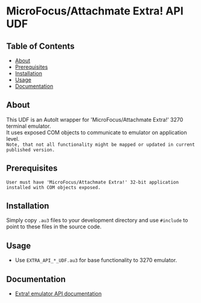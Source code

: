 # MicroFocus/Attachmate Extra! API UDF

## Table of Contents
+ [About](#about)
+ [Prerequisites](#prerequisites)
+ [Installation](#installation)
+ [Usage](#usage)
+ [Documentation](#documentation)


## About <a name = "about"></a>
This UDF is an AutoIt wrapper for 'MicroFocus/Attachmate Extra!' 3270 terminal emulator.   
It uses exposed COM objects to communicate to emulator on application level.  
```Note, that not all functionality might be mapped or updated in current published version.```

## Prerequisites <a name = "prerequisites"></a>
```
User must have 'MicroFocus/Attachmate Extra!' 32-bit application installed with COM objects exposed.
```  

## Installation <a name = "installation"></a>
Simply copy ```.au3``` files to your development directory and use ```#include``` to point to these files in the source code.  

## Usage <a name = "usage"></a>
* Use ```EXTRA_API_*_UDF.au3``` for base functionality to 3270 emulator.   

## Documentation <a name = "documentation"></a>
* [Extra! emulator API documentation](https://docs.attachmate.com/extra/x-treme/apis/com/)
